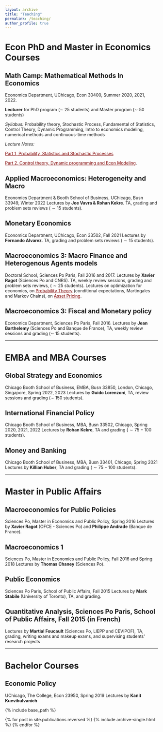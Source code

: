 ```yaml
---
layout: archive
title: "Teaching"
permalink: /teaching/
author_profile: true
---
```


# Econ PhD and Master in Economics Courses

## Math Camp: Mathematical Methods In Economics

Economics Department, UChicago, Econ 30400, Summer 2020, 2021, 2022.

**Lecturer** for  PhD program ($\sim$ 25 students) and Master program ($\sim$ 50 students)

*Syllabus:* Probability theory, Stochastic Process, Fundamental of Statistics, Control Theory, Dynamic Programming, Intro to economics modeling, numerical methods and continuous-time methods

*Lecture Notes:* 

<a href='https://thomasbourany.github.io/files/Lecturenotes_MathCamp_part1_v1_ThB.pdf' style="color:maroon">Part 1, Probability, Statistics and Stochastic Processes</a> 

<a href='https://thomasbourany.github.io/files/Lecturenotes_MathCamp_part2_v1_ThB.pdf' style="color:maroon">Part 2, Control theory, Dynamic programming and Econ Modeling</a>. 


## Applied Macroeconomics: Heterogeneity and Macro 
Economics Department & Booth School of Business, UChicago, Busn 33949, Winter 2022
Lectures by **Joe Vavra & Rohan Kekre**. TA, grading and problem sets reviews ($\sim 15$ students). 


## Monetary Economics
Economics Department, UChicago, Econ 33502, Fall 2021
Lectures by **Fernando Alvarez**. TA, grading and problem sets reviews ($\sim 15$ students). 

## Macroeconomics 3: Macro Finance and Heterogenous Agents models
Doctoral School, Sciences Po Paris, Fall 2016 and 2017.
Lectures by **Xavier Ragot** (Sciences Po and CNRS). TA, weekly review sessions, grading and problem sets reviews, ($\sim 25$ students). 
Lectures on optimization for economics, on <a href='https://thomasbourany.github.io/files/Stochastic-processes-printable.pdf' style="color:maroon">Probability Theory</a> (conditional expectations, Martingales and Markov Chains), on <a href='https://thomasbourany.github.io/files/Asset-Pricing-printable.pdf' style="color:maroon">Asset Pricing</a>.


## Macroeconomics 3: Fiscal and Monetary policy
Economics Department, Sciences Po Paris, Fall 2016.
Lectures by **Jean Barthelemy** (Sciences Po and Banque de France), TA, weekly review sessions and grading ($\sim$ 15 students). 

<hr />

# EMBA and MBA Courses


## Global Strategy and Economics
Chicago Booth School of Business, EMBA, Busn 33850, London, Chicago, Singapore, Spring 2022, 2023
Lectures by **Guido Lorenzoni**,  TA, review sessions and grading ($\sim$ 150 students). 


## International Financial Policy
Chicago Booth School of Business, MBA, Busn 33502, Chicago, Spring 2020, 2021, 2022
Lectures by **Rohan Kekre**, TA and grading ($\sim 75-100$ students). 

## Money and Banking
Chicago Booth School of Business, MBA, Busn 33401, Chicago, Spring 2021
Lectures by **Killian Huber**, TA and grading ($\sim 75-100$ students). 

<hr />

# Master in Public Affairs 


## Macroeconomics for Public Policies
Sciences Po, Master in Economics and Public Policy, Spring 2016 
Lectures by **Xavier Ragot** (OFCE - Sciences Po) and **Philippe Andrade** (Banque de France). 

## Macroeconomics 1
Sciences Po, Master in Economics and Public Policy, Fall 2016 and Spring 2018
Lectures by **Thomas Chaney** (Sciences Po). 


## Public Economics
Sciences Po Paris, School of Public Affairs, Fall 2015 
Lectures by **Mark Stabile** (University of Toronto), TA, and grading. 

## Quantitative Analysis, Sciences Po Paris, School of Public Affairs, Fall 2015 (in French)
Lectures by **Martial Foucault** (Sciences Po, LIEPP and CEVIPOF), TA, grading, writing exams and makeup exams, and supervising students' research projects

<hr />


# Bachelor Courses

## Economic Policy 
UChicago, The College, Econ 23950, Spring 2019
Lectures by **Kanit Kuevibulvanich**

{% include base_path %}

{% for post in site.publications reversed %}
  {% include archive-single.html %}
{% endfor %}

